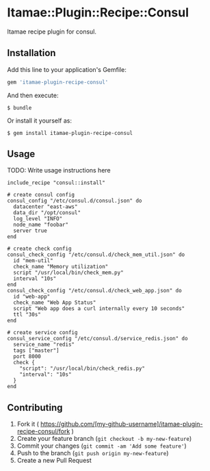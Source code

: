 # Itamae::Plugin::Recipe::Consul

Itamae recipe plugin for consul.

## Installation

Add this line to your application's Gemfile:

```ruby
gem 'itamae-plugin-recipe-consul'
```

And then execute:

    $ bundle

Or install it yourself as:

    $ gem install itamae-plugin-recipe-consul

## Usage

TODO: Write usage instructions here

```
include_recipe "consul::install"
```

```
# create consul config
consul_config "/etc/consul.d/consul.json" do
  datacenter "east-aws"
  data_dir "/opt/consul"
  log_level "INFO"
  node_name "foobar"
  server true
end

# create check config
consul_check_config "/etc/consul.d/check_mem_util.json" do
  id "mem-util"
  check_name "Memory utilization"
  script "/usr/local/bin/check_mem.py"
  interval "10s"
end
consul_check_config "/etc/consul.d/check_web_app.json" do
  id "web-app"
  check_name "Web App Status"
  script "Web app does a curl internally every 10 seconds"
  ttl "30s"
end

# create service config
consul_service_config "/etc/consul.d/service_redis.json" do
  service_name "redis"
  tags ["master"]
  port 8000
  check {
    "script": "/usr/local/bin/check_redis.py"
    "interval": "10s"
  }
end
```



## Contributing

1. Fork it ( https://github.com/[my-github-username]/itamae-plugin-recipe-consul/fork )
2. Create your feature branch (`git checkout -b my-new-feature`)
3. Commit your changes (`git commit -am 'Add some feature'`)
4. Push to the branch (`git push origin my-new-feature`)
5. Create a new Pull Request
